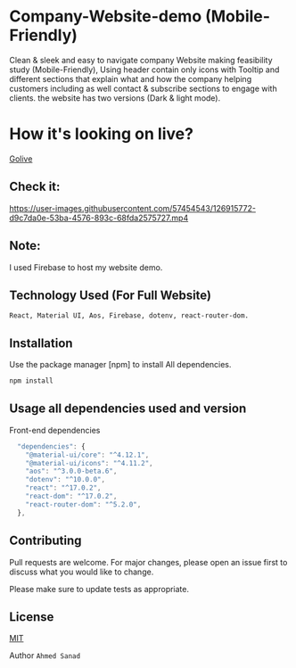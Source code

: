 
# Company-Website-demo (Mobile-Friendly)

Clean & sleek and easy to navigate company Website making feasibility study (Mobile-Friendly), Using header contain only icons with Tooltip and different sections that explain what and how the company helping customers including as well contact & subscribe sections to engage with clients. the website has two versions (Dark & light mode).


# How it's looking on live?

[Golive](https://business-startup-template.web.app/)


## Check it:


https://user-images.githubusercontent.com/57454543/126915772-d9c7da0e-53ba-4576-893c-68fda2575727.mp4


## Note:

I used Firebase to host my website demo.


## Technology Used (For Full Website)

`React,
Material UI,
Aos,
Firebase,
dotenv,
react-router-dom.`


## Installation

Use the package manager [npm] to install All dependencies.

```bash
npm install
```


## Usage all dependencies used and version

Front-end dependencies
 
```javascript
  "dependencies": {
    "@material-ui/core": "^4.12.1",
    "@material-ui/icons": "^4.11.2",
    "aos": "^3.0.0-beta.6",
    "dotenv": "^10.0.0",
    "react": "^17.0.2",
    "react-dom": "^17.0.2",
    "react-router-dom": "^5.2.0",
  },
```

## Contributing
Pull requests are welcome. For major changes, please open an issue first to discuss what you would like to change.

Please make sure to update tests as appropriate.

## License
[MIT](https://choosealicense.com/licenses/mit/)

Author
`Ahmed Sanad`
